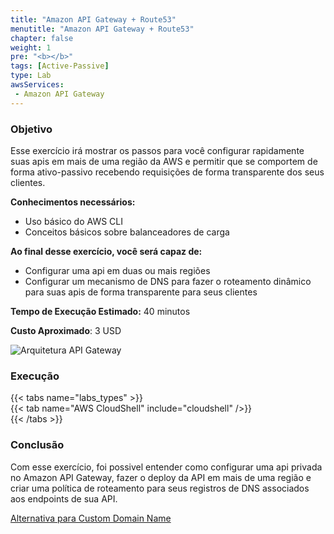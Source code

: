 ```yaml
---
title: "Amazon API Gateway + Route53"
menutitle: "Amazon API Gateway + Route53"
chapter: false
weight: 1
pre: "<b></b>"
tags: [Active-Passive]
type: Lab
awsServices:
 - Amazon API Gateway
---
```


### Objetivo

Esse exercício irá mostrar os passos para você configurar rapidamente suas apis em mais de uma região da AWS e permitir que se comportem de forma ativo-passivo recebendo requisições de forma transparente dos seus clientes. 

**Conhecimentos necessários:** 
- Uso básico do AWS CLI
- Conceitos básicos sobre balanceadores de carga


**Ao final desse exercício, você será capaz de:**

- Configurar uma api em duas ou mais regiões
- Configurar um mecanismo de DNS para fazer o roteamento dinâmico para suas apis de forma transparente para seus clientes


**Tempo de Execução Estimado:** 40 minutos

**Custo Aproximado**: 3 USD

![Arquitetura API Gateway](/images/apigw-lab-architecture.png)

### Execução

{{< tabs name="labs_types" >}}  
{{< tab name="AWS CloudShell" include="cloudshell" />}}  
{{< /tabs >}}

### Conclusão

Com esse exercício, foi possivel entender como configurar uma api privada no Amazon API Gateway, fazer o deploy da API em mais de uma região e criar uma política de roteamento para seus registros de DNS associados aos endpoints de sua API.

[Alternativa para Custom Domain Name](https://georgemao.medium.com/enabling-private-apis-with-custom-domain-names-aws-api-gateway-df1b62b0ba7c)
